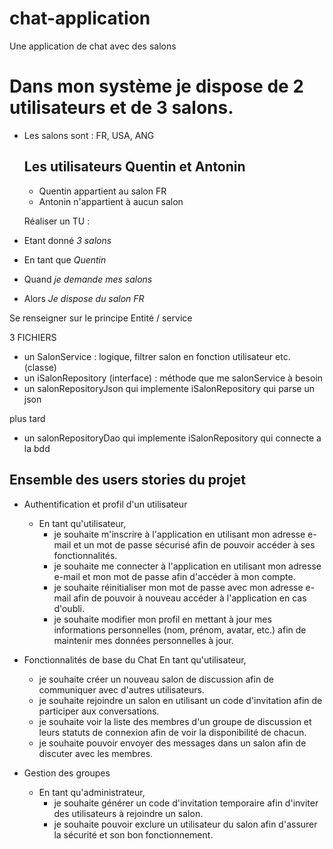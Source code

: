 # chat-application
Une application de chat avec des salons 



# Dans mon système je dispose de 2 utilisateurs et de 3 salons. 
- Les salons sont : 
  FR, USA, ANG 

  ## Les utilisateurs Quentin et Antonin
  - Quentin appartient au salon FR 
  - Antonin n'appartient à aucun salon 

  Réaliser un TU :
- Etant donné *3 salons*
- En tant que *Quentin*
- Quand *je demande mes salons*
- Alors *Je dispose du salon FR*

Se renseigner sur le principe 
Entité / service 

3 FICHIERS 
- un SalonService : logique, filtrer salon en fonction utilisateur etc. (classe)
- un iSalonRepository (interface) : méthode que me salonService à besoin
- un salonRepositoryJson qui implemente iSalonRepository qui parse un json

plus tard
- un salonRepositoryDao qui implemente iSalonRepository qui connecte a la bdd




## Ensemble des users stories du projet 

- Authentification et profil d'un utilisateur 
  - En tant qu'utilisateur, 
    - je souhaite m'inscrire à l'application en utilisant mon adresse e-mail et un mot de passe sécurisé afin de pouvoir accéder à ses fonctionnalités.
    - je souhaite me connecter à l'application en utilisant mon adresse e-mail et mon mot de passe afin d'accéder à mon compte.
    - je souhaite réinitialiser mon mot de passe avec mon adresse e-mail afin de pouvoir à nouveau accéder à l'application en cas d'oubli. 
    - je souhaite modifier mon profil en mettant à jour mes informations personnelles (nom, prénom, avatar, etc.)   afin de maintenir mes     données personnelles à jour.

- Fonctionnalités de base du Chat
  En tant qu'utilisateur, 
    - je souhaite créer un nouveau salon de discussion afin de communiquer avec d'autres utilisateurs.
    - je souhaite rejoindre un salon en utilisant un code d'invitation afin de participer aux conversations. 
    - je souhaite voir la liste des membres d'un groupe de discussion et leurs statuts de connexion afin de voir la disponibilité de chacun.
    - je souhaite pouvoir envoyer des messages dans un salon afin de discuter avec les membres. 

- Gestion des groupes
  - En tant qu'administrateur,
    - je souhaite générer un code d'invitation temporaire afin d'inviter des utilisateurs à rejoindre un salon.
    - je souhaite pouvoir exclure un utilisateur du salon afin d'assurer la sécurité et son bon fonctionnement.
 